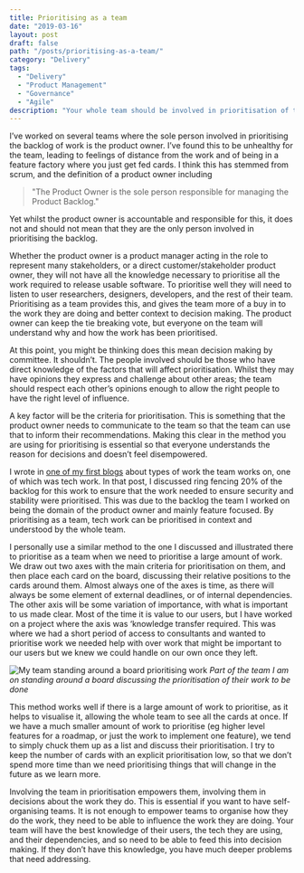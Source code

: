 ```yaml
---
title: Prioritising as a team
date: "2019-03-16"
layout: post
draft: false
path: "/posts/prioritising-as-a-team/"
category: "Delivery"
tags:
  - "Delivery"
  - "Product Management"
  - "Governance"
  - "Agile"
description: "Your whole team should be involved in prioritisation of their work. Providing their knowledge as input directly, and empowering them to decide on their own work produces better software and better teams"
---
```


I’ve worked on several teams where the sole person involved in prioritising the backlog of work is the product owner. I’ve found this to be unhealthy for the team, leading to feelings of distance from the work and of being in a feature factory where you just get fed cards. I think this has stemmed from scrum, and the definition of a product owner including
> "The Product Owner is the sole person responsible for managing the Product Backlog."

Yet whilst the product owner is accountable and responsible for this, it does not and should not mean that they are the only person involved in prioritising the backlog.

Whether the product owner is a product manager acting in the role to represent many stakeholders, or a direct customer/stakeholder product owner, they will not have all the knowledge necessary to prioritise all the work required to release usable software. To prioritise well they will need to listen to user researchers, designers, developers, and the rest of their team. Prioritising as a team provides this, and gives the team more of a buy in to the work they are doing and better context to decision making.  The product owner can keep the tie breaking vote, but everyone on the team will understand why and how the work has been prioritised.

At this point, you might be thinking does this mean decision making by committee. It shouldn’t. The people involved should be those who have direct knowledge of the factors that will affect prioritisation. Whilst they may have opinions they express and challenge about other areas; the team should respect each other’s opinions enough to allow the right people to have the right level of influence.

A key factor will be the criteria for prioritisation. This is something that the product owner needs to communicate to the team so that the team can use that to inform their recommendations. Making this clear in the method you are using for prioritising is essential so that everyone understands the reason for decisions and doesn’t feel disempowered.

I wrote in [one of my first blogs](/posts/types-of-work/) about types of work the team works on, one of which was tech work. In that post, I discussed ring fencing 20% of the backlog for this work to ensure that the work needed to ensure security and stability were prioritised. This was due to the backlog the team I worked on being the domain of the product owner and mainly feature focused. By prioritising as a team, tech work can be prioritised in context and understood by the whole team.

I personally use a similar method to the one I discussed and illustrated there to prioritise as a team when we need to prioritise a large amount of work. We draw out two axes with the main criteria for prioritisation on them, and then place each card on the board, discussing their relative positions to the cards around them. Almost always one of the axes is time, as there will always be some element of external deadlines, or of internal dependencies. The other axis will be some variation of importance, with what is important to us made clear. Most of the time it is value to our users, but I have worked on a project where the axis was ‘knowledge transfer required. This was where we had a short period of access to consultants and wanted to prioritise work we needed help with over work that might be important to our users but we knew we could handle on our own once they left.

![My team standing around a board prioritising work](/images/Prioritisation.png "My team standing around a board prioritising their work")
*Part of the team I am on standing around a board discussing the prioritisation of their work to be done*

This method works well if there is a large amount of work to prioritise, as it helps to visualise it, allowing the whole team to see all the cards at once. If we have a much smaller amount of work to prioritise (eg higher level features for a roadmap, or just the work to implement one feature), we tend to simply chuck them up as a list and discuss their prioritisation. I try to keep the number of cards with an explicit prioritisation low, so that we don’t spend more time than we need prioritising things that will change in the future as we learn more.

Involving the team in prioritisation empowers them, involving them in decisions about the work they do. This is essential if you want to have self-organising teams. It is not enough to empower teams to organise how they do the work, they need to be able to influence the work they are doing. Your team will have the best knowledge of their users, the tech they are using, and their dependencies, and so need to be able to feed this into decision making. If they don’t have this knowledge, you have much deeper problems that need addressing.  
